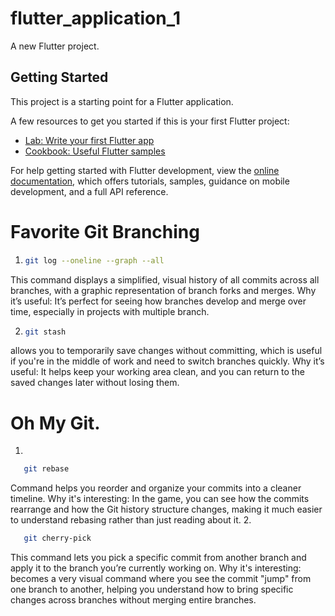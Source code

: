 # flutter_application_1

A new Flutter project.

## Getting Started

This project is a starting point for a Flutter application.

A few resources to get you started if this is your first Flutter project:

- [Lab: Write your first Flutter app](https://docs.flutter.dev/get-started/codelab)
- [Cookbook: Useful Flutter samples](https://docs.flutter.dev/cookbook)

For help getting started with Flutter development, view the
[online documentation](https://docs.flutter.dev/), which offers tutorials,
samples, guidance on mobile development, and a full API reference.

# Favorite Git Branching 
1.
   ```bash
   git log --oneline --graph --all
   ```
This command displays a simplified, visual history of all commits across all branches, with a graphic representation of branch forks and merges.
Why it’s useful: It’s perfect for seeing how branches develop and merge over time, especially in projects with multiple branch.

2.
   ```bash
   git stash
   ```
allows you to temporarily save changes without committing, which is useful if you're in the middle of work and need to switch branches quickly.
Why it’s useful: It helps keep your working area clean, and you can return to the saved changes later without losing them.


# Oh My Git.
1.

```bash
   git rebase
   ```
Command helps you reorder and organize your commits into a cleaner timeline.
Why it's interesting: In the game, you can see how the commits rearrange and how the Git history structure changes, making it much easier to understand rebasing rather than just reading about it.
2.
```bash
   git cherry-pick
   ```
This command lets you pick a specific commit from another branch and apply it to the branch you’re currently working on.
Why it's interesting: becomes a very visual command where you see the commit "jump" from one branch to another, helping you understand how to bring specific changes across branches without merging entire branches.


